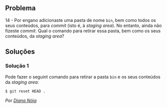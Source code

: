 ## Problema

14 - Por engano adicionaste uma pasta de nome `bin`, bem como todos os seus
conteúdos, para _commit_ (isto é, à _staging area_). No entanto, ainda não
fizeste _commit_. Qual o comando para retirar essa pasta, bem como os seus
conteúdos, da _staging area_?

## Soluções

### Solução 1

Pode fazer o seguint comando para retirar a pasta `bin` e os seus conteúdos da _staging area_:

```
$ git reset HEAD .
```

*Por [Diana Nóia](https://github.com/DianaNoia)*